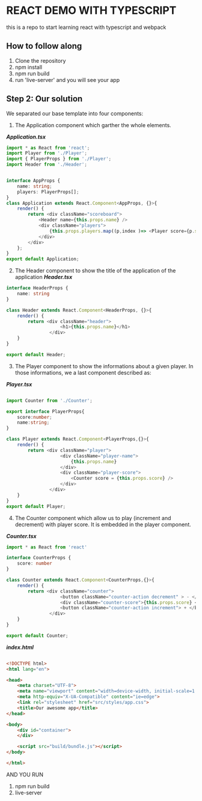 # REACT DEMO WITH TYPESCRIPT
this is a repo to start learning react with typescript and webpack

## How to follow along
1. Clone the repository
2. npm install
3. npm run build 
4. run 'live-server' and you will see your app

## Step 2: Our solution 
We separated our base template into four components:

1. The Application component which garther the whole elements.

***Application.tsx***
```typescript
import * as React from 'react';
import Player from './Player';
import { PlayerProps } from './Player';
import Header from './Header';


interface AppProps {
    name: string;
    players: PlayerProps[];
}
class Application extends React.Component<AppProps, {}>{
    render() {
        return <div className="scoreboard">
            <Header name={this.props.name} />
            <div className="players">
                {this.props.players.map((p,index )=> <Player score={p.score} name={p.name} key={index} />)}
            </div>
        </div>
    };
}
export default Application;
```
2. The Header component to show the title of the application of the application
***Header.tsx***
```typescript
interface HeaderProps {
    name: string
}

class Header extends React.Component<HeaderProps, {}>{
    render() {
        return <div className="header">
                    <h1>{this.props.name}</h1>
                </div>
    }
}

export default Header;
```
3. The Player component to show the informations about a given player. In those informations, we a last component described as:

***Player.tsx***

```typescript

import Counter from './Counter';

export interface PlayerProps{
    score:number;
    name:string;
}

class Player extends React.Component<PlayerProps,{}>{
    render() {
        return <div className="player">
                    <div className="player-name">
                        {this.props.name}
                    </div>
                    <div className="player-score">
                        <Counter score = {this.props.score} /> 
                    </div>
                </div>
    }
}
export default Player;
```

4. The Counter component which allow us to play (increment and decrement) with player score. It is embedded in the player component.

***Counter.tsx***
```typescript
import * as React from 'react'

interface CounterProps {
    score: number
}

class Counter extends React.Component<CounterProps,{}>{
    render() {
        return <div className="counter">
                    <button className="counter-action decrement" > - </button>
                    <div className="counter-score">{this.props.score} </div>
                    <button className="counter-action increment"> + </button>
                </div>
    }
}

export default Counter;
```

***index.html***

```html

<!DOCTYPE html>
<html lang="en">

<head>
    <meta charset="UTF-8">
    <meta name="viewport" content="width=device-width, initial-scale=1.0">
    <meta http-equiv="X-UA-Compatible" content="ie=edge">
    <link rel="stylesheet" href="src/styles/app.css">
    <title>Our awesome app</title>
</head>

<body>
    <div id="container">
    </div>

    <script src="build/bundle.js"></script>
</body>

</html>
```

AND YOU RUN 
1. npm run build
2. live-server